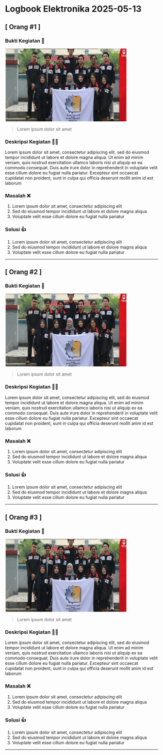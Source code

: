 # Logbook Elektronika 2025-05-13 

## [ Orang #1 ] 

### Bukti Kegiatan 📸
<img src="media/krtmi.jpg" alt="Alt Text" width="400" height="240">

> Lorem ipsum dolor sit amet

### Deskripsi Kegiatan 👨‍🏫
<p> Lorem ipsum dolor sit amet, consectetur adipiscing elit, sed do eiusmod tempor incididunt ut labore et dolore magna aliqua. Ut enim ad minim veniam, quis nostrud exercitation ullamco laboris nisi ut aliquip ex ea commodo consequat. Duis aute irure dolor in reprehenderit in voluptate velit esse cillum dolore eu fugiat nulla pariatur. Excepteur sint occaecat cupidatat non proident, sunt in culpa qui officia deserunt mollit anim id est laborum </p>

### Masalah ❌
1. Lorem ipsum dolor sit amet, consectetur adipiscing elit
2. Sed do eiusmod tempor incididunt ut labore et dolore magna aliqua
3. Voluptate velit esse cillum dolore eu fugiat nulla pariatur

### Solusi 👍
1. Lorem ipsum dolor sit amet, consectetur adipiscing elit
2. Sed do eiusmod tempor incididunt ut labore et dolore magna aliqua
3. Voluptate velit esse cillum dolore eu fugiat nulla pariatur

---

## [ Orang #2 ] 

### Bukti Kegiatan 📸
<img src="media/krtmi.jpg" alt="Alt Text" width="400" height="240">

> Lorem ipsum dolor sit amet

### Deskripsi Kegiatan 👨‍🏫
<p> Lorem ipsum dolor sit amet, consectetur adipiscing elit, sed do eiusmod tempor incididunt ut labore et dolore magna aliqua. Ut enim ad minim veniam, quis nostrud exercitation ullamco laboris nisi ut aliquip ex ea commodo consequat. Duis aute irure dolor in reprehenderit in voluptate velit esse cillum dolore eu fugiat nulla pariatur. Excepteur sint occaecat cupidatat non proident, sunt in culpa qui officia deserunt mollit anim id est laborum </p>

### Masalah ❌
1. Lorem ipsum dolor sit amet, consectetur adipiscing elit
2. Sed do eiusmod tempor incididunt ut labore et dolore magna aliqua
3. Voluptate velit esse cillum dolore eu fugiat nulla pariatur

### Solusi 👍
1. Lorem ipsum dolor sit amet, consectetur adipiscing elit
2. Sed do eiusmod tempor incididunt ut labore et dolore magna aliqua
3. Voluptate velit esse cillum dolore eu fugiat nulla pariatur

---

## [ Orang #3 ] 

### Bukti Kegiatan 📸
<img src="media/krtmi.jpg" alt="Alt Text" width="400" height="240">

> Lorem ipsum dolor sit amet

### Deskripsi Kegiatan 👨‍🏫
<p> Lorem ipsum dolor sit amet, consectetur adipiscing elit, sed do eiusmod tempor incididunt ut labore et dolore magna aliqua. Ut enim ad minim veniam, quis nostrud exercitation ullamco laboris nisi ut aliquip ex ea commodo consequat. Duis aute irure dolor in reprehenderit in voluptate velit esse cillum dolore eu fugiat nulla pariatur. Excepteur sint occaecat cupidatat non proident, sunt in culpa qui officia deserunt mollit anim id est laborum </p>

### Masalah ❌
1. Lorem ipsum dolor sit amet, consectetur adipiscing elit
2. Sed do eiusmod tempor incididunt ut labore et dolore magna aliqua
3. Voluptate velit esse cillum dolore eu fugiat nulla pariatur

### Solusi 👍
1. Lorem ipsum dolor sit amet, consectetur adipiscing elit
2. Sed do eiusmod tempor incididunt ut labore et dolore magna aliqua
3. Voluptate velit esse cillum dolore eu fugiat nulla pariatur

---
